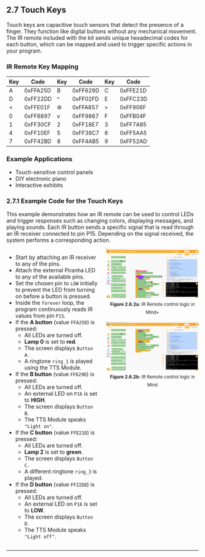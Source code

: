 ## 2.7 Touch Keys

Touch keys are capacitive touch sensors that detect the presence of a finger. They function like digital buttons without any mechanical movement. The IR remote included with the kit sends unique hexadecimal codes for each button, which can be mapped and used to trigger specific actions in your program.

### IR Remote Key Mapping

| Key | Code     | Key | Code     | Key | Code     |
|-----|----------|-----|----------|-----|----------|
| A   | 0xFFA25D | B   | 0xFF629D | C   | 0xFFE21D |
| D   | 0xFF22DD | ^   | 0xFF02FD | E   | 0xFFC23D |
| <   | 0xFFE01F | ⚙   | 0xFFA857 | >   | 0xFF906F |
| 0   | 0xFF6897 | v   | 0xFF9867 | F   | 0xFFB04F |
| 1   | 0xFF30CF | 2   | 0xFF18E7 | 3   | 0xFF7A85 |
| 4   | 0xFF10EF | 5   | 0xFF38C7 | 6   | 0xFF5AA5 |
| 7   | 0xFF42BD | 8   | 0xFF4AB5 | 9   | 0xFF52AD |

### Example Applications
- Touch-sensitive control panels
- DIY electronic piano
- Interactive exhibits


### 2.7.1 Example Code for the Touch Keys

This example demonstrates how an IR remote can be used to control LEDs and trigger responses such as changing colors, displaying messages, and playing sounds. Each IR button sends a specific signal that is read through an IR receiver connected to pin P15. Depending on the signal received, the system performs a corresponding action.


<div style="display: flex; align-items: flex-start; justify-content: space-between;">
  <div style="flex: 1; padding-right: 20px;">
    <ul>
      <li>Start by attaching an IR receiver to any of the pins.</li>
       <li>Attach the external Piranha LED to any of the available pins.</li>
      <li>Set the chosen pin to <code>LOW</code> initially to prevent the LED from turning on before a button is pressed.</li>
     <li>Inside the <code>forever</code> loop, the program continuously reads IR values from pin <code>P15</code>.</li>
      <li>If the <b>A button</b> (value <code>FFA25D</code>) is pressed:
        <ul>
          <li>All LEDs are turned off.</li>
          <li><b>Lamp 0</b> is set to <b>red</b>.</li>
          <li>The screen displays <code>Button A</code>.</li>
          <li>A ringtone <code>ring_1</code> is played using the TTS Module.</li>
        </ul>
      </li>
      <li>If the <b>B button</b> (value <code>FF629D</code>) is pressed:
        <ul>
          <li>All LEDs are turned off.</li>
          <li>An external LED on <code>P16</code> is set to <b>HIGH</b>.</li>
          <li>The screen displays <code>Button B</code>.</li>
          <li>The TTS Module speaks <code>"Light on"</code>.</li>
        </ul>
      </li>
      <li>If the <b>C button</b> (value <code>FFE21D</code>) is pressed:
        <ul>
          <li>All LEDs are turned off.</li>
          <li><b>Lamp 2</b> is set to <b>green</b>.</li>
          <li>The screen displays <code>Button C</code>.</li>
          <li>A different ringtone <code>ring_3</code> is played.</li>
        </ul>
      </li>
      <li>If the <b>D button</b> (value <code>FF22DD</code>) is pressed:
        <ul>
          <li>All LEDs are turned off.</li>
          <li>An external LED on <code>P16</code> is set to <b>LOW</b>.</li>
          <li>The screen displays <code>Button D</code>.</li>
          <li>The TTS Module speaks <code>"Light off"</code>.</li>
        </ul>
      </li>
    </ul>
  </div>
  <div style="flex: 1; text-align: center;">
    <img src="https://raw.githubusercontent.com/LovejoyMhishi/sheenbot-manual/main/images/20.png" width="500"/>
    <div><sub><b>Figure 2.6.2a:</b> IR Remote control logic in Mind+</sub></div>
    <br/>
    <img src="https://raw.githubusercontent.com/LovejoyMhishi/sheenbot-manual/main/images/22.png" width="500"/>
    <div><sub><b>Figure 2.6.2b:</b> IR Remote control logic in Mind</sub></div>
  </div>
</div>

---
